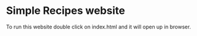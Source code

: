 # Simple Recipes website
To run this website double click on index.html and it will open up in browser.
